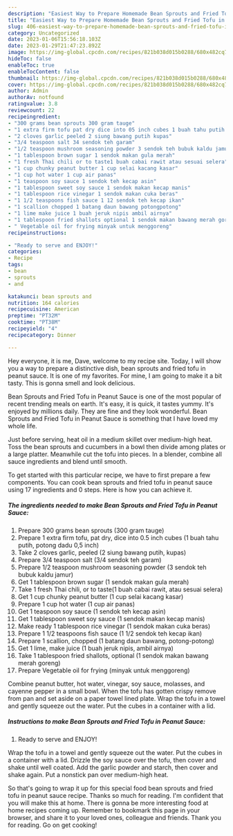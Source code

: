 ```yaml
---
description: "Easiest Way to Prepare Homemade Bean Sprouts and Fried Tofu in Peanut Sauce"
title: "Easiest Way to Prepare Homemade Bean Sprouts and Fried Tofu in Peanut Sauce"
slug: 406-easiest-way-to-prepare-homemade-bean-sprouts-and-fried-tofu-in-peanut-sauce
category: Uncategorized
date: 2023-01-06T15:56:18.103Z
date: 2023-01-29T21:47:23.892Z
image: https://img-global.cpcdn.com/recipes/821b038d015b0288/680x482cq70/bean-sprouts-and-fried-tofu-in-peanut-sauce-foto-resep-utama.jpg
hideToc: false
enableToc: true
enableTocContent: false
thumbnail: https://img-global.cpcdn.com/recipes/821b038d015b0288/680x482cq70/bean-sprouts-and-fried-tofu-in-peanut-sauce-foto-resep-utama.jpg
cover: https://img-global.cpcdn.com/recipes/821b038d015b0288/680x482cq70/bean-sprouts-and-fried-tofu-in-peanut-sauce-foto-resep-utama.jpg
author: Admin
authorAv: notfound
ratingvalue: 3.8
reviewcount: 22
recipeingredient:
- "300 grams bean sprouts 300 gram tauge"
- "1 extra firm tofu pat dry dice into 05 inch cubes 1 buah tahu putih potong dadu 05 inch"
- "2 cloves garlic peeled 2 siung bawang putih kupas"
- "3/4 teaspoon salt 34 sendok teh garam"
- "1/2 teaspoon mushroom seasoning powder 3 sendok teh bubuk kaldu jamur"
- "1 tablespoon brown sugar 1 sendok makan gula merah"
- "1 fresh Thai chili or to taste1 buah cabai rawit atau sesuai selera"
- "1 cup chunky peanut butter 1 cup selai kacang kasar"
- "1 cup hot water 1 cup air panas"
- "1 teaspoon soy sauce 1 sendok teh kecap asin"
- "1 tablespoon sweet soy sauce 1 sendok makan kecap manis"
- "1 tablespoon rice vinegar 1 sendok makan cuka beras"
- "1 1/2 teaspoons fish sauce 1 12 sendok teh kecap ikan"
- "1 scallion chopped 1 batang daun bawang potongpotong"
- "1 lime make juice 1 buah jeruk nipis ambil airnya"
- "1 tablespoon fried shallots optional 1 sendok makan bawang merah goreng"
- " Vegetable oil for frying minyak untuk menggoreng"
recipeinstructions:

- "Ready to serve and ENJOY!"
categories:
- Recipe
tags:
- bean
- sprouts
- and

katakunci: bean sprouts and 
nutrition: 164 calories
recipecuisine: American
preptime: "PT32M"
cooktime: "PT38M"
recipeyield: "4"
recipecategory: Dinner

---
```



Hey everyone, it is me, Dave, welcome to my recipe site. Today, I will show you a way to prepare a distinctive dish, bean sprouts and fried tofu in peanut sauce. It is one of my favorites. For mine, I am going to make it a bit tasty. This is gonna smell and look delicious.

Bean Sprouts and Fried Tofu in Peanut Sauce is one of the most popular of recent trending meals on earth. It's easy, it is quick, it tastes yummy. It's enjoyed by millions daily. They are fine and they look wonderful. Bean Sprouts and Fried Tofu in Peanut Sauce is something that I have loved my whole life.

Just before serving, heat oil in a medium skillet over medium-high heat. Toss the bean sprouts and cucumbers in a bowl then divide among plates or a large platter. Meanwhile cut the tofu into pieces. In a blender, combine all sauce ingredients and blend until smooth.


To get started with this particular recipe, we have to first prepare a few components. You can cook bean sprouts and fried tofu in peanut sauce using 17 ingredients and 0 steps. Here is how you can achieve it.

<!--inarticleads1-->

##### The ingredients needed to make Bean Sprouts and Fried Tofu in Peanut Sauce:

1. Prepare 300 grams bean sprouts (300 gram tauge)
1. Prepare 1 extra firm tofu, pat dry, dice into 0.5 inch cubes (1 buah tahu putih, potong dadu 0,5 inch)
1. Take 2 cloves garlic, peeled (2 siung bawang putih, kupas)
1. Prepare 3/4 teaspoon salt (3/4 sendok teh garam)
1. Prepare 1/2 teaspoon mushroom seasoning powder (3 sendok teh bubuk kaldu jamur)
1. Get 1 tablespoon brown sugar (1 sendok makan gula merah)
1. Take 1 fresh Thai chili, or to taste(1 buah cabai rawit, atau sesuai selera)
1. Get 1 cup chunky peanut butter (1 cup selai kacang kasar)
1. Prepare 1 cup hot water (1 cup air panas)
1. Get 1 teaspoon soy sauce (1 sendok teh kecap asin)
1. Get 1 tablespoon sweet soy sauce (1 sendok makan kecap manis)
1. Make ready 1 tablespoon rice vinegar (1 sendok makan cuka beras)
1. Prepare 1 1/2 teaspoons fish sauce (1 1/2 sendok teh kecap ikan)
1. Prepare 1 scallion, chopped (1 batang daun bawang, potong-potong)
1. Get 1 lime, make juice (1 buah jeruk nipis, ambil airnya)
1. Take 1 tablespoon fried shallots, optional (1 sendok makan bawang merah goreng)
1. Prepare  Vegetable oil for frying (minyak untuk menggoreng)


Combine peanut butter, hot water, vinegar, soy sauce, molasses, and cayenne pepper in a small bowl. When the tofu has gotten crispy remove from pan and set aside on a paper towel lined plate. Wrap the tofu in a towel and gently squeeze out the water. Put the cubes in a container with a lid. 

<!--inarticleads2-->

##### Instructions to make Bean Sprouts and Fried Tofu in Peanut Sauce:


1. Ready to serve and ENJOY!

Wrap the tofu in a towel and gently squeeze out the water. Put the cubes in a container with a lid. Drizzle the soy sauce over the tofu, then cover and shake until well coated. Add the garlic powder and starch, then cover and shake again. Put a nonstick pan over medium-high heat. 

So that's going to wrap it up for this special food bean sprouts and fried tofu in peanut sauce recipe. Thanks so much for reading. I'm confident that you will make this at home. There is gonna be more interesting food at home recipes coming up. Remember to bookmark this page in your browser, and share it to your loved ones, colleague and friends. Thank you for reading. Go on get cooking!
